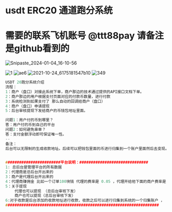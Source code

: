 # usdt ERC20 通道跑分系统

# 需要的联系飞机账号  @ttt88pay  请备注是github看到的
![Snipaste_2024-01-04_16-10-56](https://github.com/debug8888/USDT-ERC20-CHANNEL/assets/93066952/87e019f2-fd26-40e6-9b11-de68d669b218)

![1](https://github.com/debug8888/TRC20-CHANNEL/assets/93066952/172dc529-87ea-4429-85c7-5caefaf0dee6)
![ae6](https://github.com/debug8888/TRC20-CHANNEL/assets/93066952/3965ec10-8e3d-4acd-b65a-32bd2e94ec58)
![2021-10-24_6175181547b10](https://github.com/debug8888/TRC20-CHANNEL/assets/93066952/27904668-f0b4-4fa8-b37e-f2d7a547e8c2)
![349](https://github.com/debug8888/TRC20-CHANNEL/assets/93066952/f5c5058f-ff48-45eb-91fd-ca82020f0812)

```c
USDT 20跑分系统介绍
流程：
1：商户（盘口）对接此系统下单，商户那边的技术通过提供的API接口文档下单。
2：商户那边的用户根据支付页面对应的付款币数量，进行付款
3：系统检测到如果支付了 那么自动的回调给商户（盘口）
4：商户（盘口）申请提现
5：后台审核提现下发给商户的币钱包地址里面。

问题1：用户付的币到哪里？
答：用户付的币到自己的平台
问题2：如何避免串单？
答：支付金额浮动即可保证唯一性。
--
备注：
后台可以无限制的生成收款地址。后续可以把钱包里面的币进行归集到一个账户里面然后去变现。
	

########################平台说明：##############################
1: 总后台是管理平台的所有数据
2：代理商是总后台开出来的
3：商户是代理后台开出来的
4：代理商赚佣金 比如一个订单100块钱 代理的费率是 0.05 ，代理开给他下面的商户费率是 0.06 那么代理赚1块钱 平台赚5块钱
5：关于提现
    代理也可以提现 （总后台审核下发）
    商户也可以提现（总后台审核下发）
6:对于收款是后台添加的收款地址进行收款，收款之后可以进行归集到系统的一个归集账户 ， 后续代理提现商户提现 可以从归集账户进行下发
###################################################################

```
